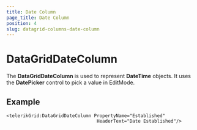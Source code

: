 ```yaml
---
title: Date Column
page_title: Date Column
position: 4
slug: datagrid-columns-date-column
---
```


# DataGridDateColumn #

The **DataGridDateColumn** is used to represent **DateTime** objects. It uses the **DatePicker** control to pick a value in EditMode.

## Example

	<telerikGrid:DataGridDateColumn PropertyName="Established"
                                     HeaderText="Date Established"/>